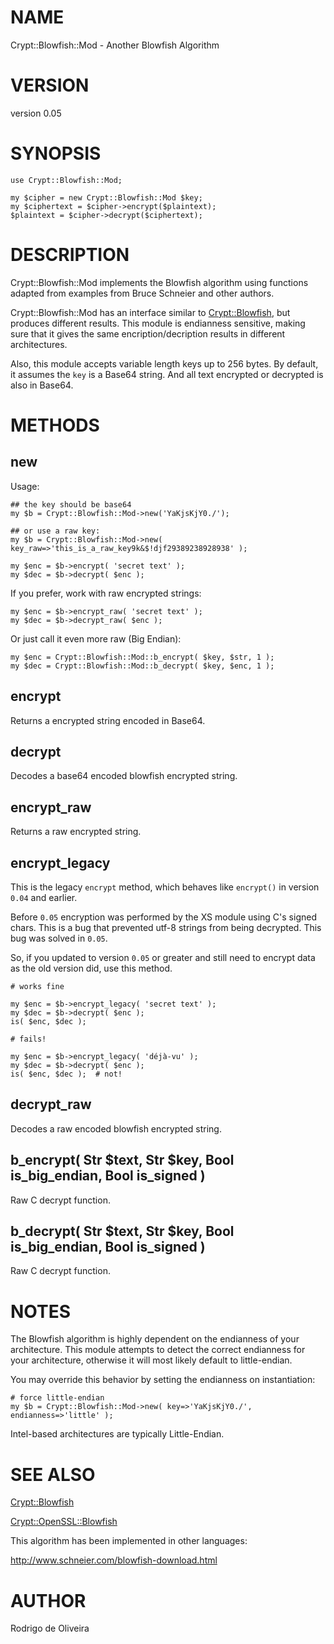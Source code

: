# NAME

Crypt::Blowfish::Mod - Another Blowfish Algorithm

# VERSION

version 0.05

# SYNOPSIS

    use Crypt::Blowfish::Mod;

    my $cipher = new Crypt::Blowfish::Mod $key;
    my $ciphertext = $cipher->encrypt($plaintext);
    $plaintext = $cipher->decrypt($ciphertext);

# DESCRIPTION

Crypt::Blowfish::Mod implements the Blowfish algorithm using functions adapted from examples from Bruce Schneier
and other authors.

Crypt::Blowfish::Mod has an interface similar to [Crypt::Blowfish](https://metacpan.org/pod/Crypt::Blowfish), but produces different results. This module
is endianness sensitive, making sure that it gives the same encription/decription results in different architectures.

Also, this module accepts variable length keys up to 256 bytes. By default, it assumes the `key` is a Base64
string. And all text encrypted or decrypted is also in Base64.

# METHODS

## new

Usage:

    ## the key should be base64
    my $b = Crypt::Blowfish::Mod->new('YaKjsKjY0./');

    ## or use a raw key:
    my $b = Crypt::Blowfish::Mod->new( key_raw=>'this_is_a_raw_key9k&$!djf29389238928938' );

    my $enc = $b->encrypt( 'secret text' );
    my $dec = $b->decrypt( $enc );

If you prefer, work with raw encrypted strings:

    my $enc = $b->encrypt_raw( 'secret text' );
    my $dec = $b->decrypt_raw( $enc );

Or just call it even more raw (Big Endian):

    my $enc = Crypt::Blowfish::Mod::b_encrypt( $key, $str, 1 );
    my $dec = Crypt::Blowfish::Mod::b_decrypt( $key, $enc, 1 );

## encrypt

Returns a encrypted string encoded in Base64.

## decrypt

Decodes a base64 encoded blowfish encrypted string.

## encrypt\_raw

Returns a raw encrypted string.

## encrypt\_legacy

This is the legacy `encrypt` method, which behaves like `encrypt()` in
version `0.04` and earlier.

Before `0.05` encryption was performed by the XS module using C's signed
chars. This is a bug that prevented utf-8 strings from being decrypted.
This bug was solved in `0.05`.

So, if you updated to version `0.05` or greater and still need to encrypt data
as the old version did, use this method.

    # works fine

    my $enc = $b->encrypt_legacy( 'secret text' );
    my $dec = $b->decrypt( $enc );
    is( $enc, $dec );

    # fails!

    my $enc = $b->encrypt_legacy( 'déjà-vu' );
    my $dec = $b->decrypt( $enc );
    is( $enc, $dec );  # not!

## decrypt\_raw

Decodes a raw encoded blowfish encrypted string.

## b\_encrypt( Str $text, Str $key, Bool is\_big\_endian, Bool is\_signed )

Raw C decrypt function.

## b\_decrypt( Str $text, Str $key, Bool is\_big\_endian, Bool is\_signed )

Raw C decrypt function.

# NOTES

The Blowfish algorithm is highly dependent on the endianness of your architecture.
This module attempts to detect the correct endianness for your architecture, otherwise
it will most likely default to little-endian.

You may override this behavior by setting the endianness on instantiation:

    # force little-endian
    my $b = Crypt::Blowfish::Mod->new( key=>'YaKjsKjY0./', endianness=>'little' );

Intel-based architectures are typically Little-Endian.

# SEE ALSO

[Crypt::Blowfish](https://metacpan.org/pod/Crypt::Blowfish)

[Crypt::OpenSSL::Blowfish](https://metacpan.org/pod/Crypt::OpenSSL::Blowfish)

This algorithm has been implemented in other languages:

http://www.schneier.com/blowfish-download.html

# AUTHOR

Rodrigo de Oliveira
